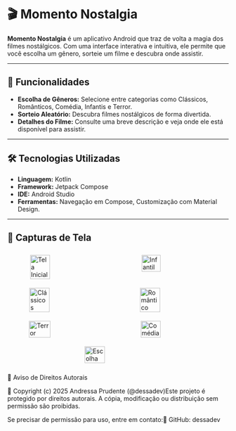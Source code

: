 # 🎬 Momento Nostalgia  

**Momento Nostalgia** é um aplicativo Android que traz de volta a magia dos filmes nostálgicos. 
Com uma interface interativa e intuitiva, ele permite que você escolha um gênero, sorteie um filme e descubra onde assistir.

---

## 📖 Funcionalidades  
- **Escolha de Gêneros:** Selecione entre categorias como Clássicos, Românticos, Comédia, Infantis e Terror.  
- **Sorteio Aleatório:** Descubra filmes nostálgicos de forma divertida.  
- **Detalhes do Filme:** Consulte uma breve descrição e veja onde ele está disponível para assistir.  

---

## 🛠️ Tecnologias Utilizadas  
- **Linguagem:** Kotlin  
- **Framework:** Jetpack Compose  
- **IDE:** Android Studio  
- **Ferramentas:** Navegação em Compose, Customização com Material Design.  

---

## 📸 Capturas de Tela  

<div style="display: flex; flex-wrap: wrap; justify-content: space-around;">
  <img src="https://drive.google.com/uc?export=view&id=11iMw72nZc4FtmgrfYPScI44ASoeARBqv" alt="Tela Inicial" style="width: 30%; margin: 10px;">
  <img src="https://drive.google.com/uc?id=1-dtBGGkWyINeoeHjEMOR7UXCNPpEwqLl" alt="Infantil" style="width: 29%; margin: 10px;">
  <img src="https://drive.google.com/uc?id=1RjK7BXVSPFlxUBD-JqU1bFt3hJQDxlg0" alt="Clássicos" style="width: 30%; margin: 10px;">
  <img src="https://drive.google.com/uc?id=1z9BLhyhcB8rgkkL344opzXmTrwB2C3EV" alt="Romântico" style="width: 30%; margin: 10px;">
  <img src="https://drive.google.com/uc?id=1Tq8RjGo2OTdGRs34QX7lCmT6XoPWD6pf" alt="Terror" style="width: 31%; margin: 10px;">
  <img src="https://drive.google.com/uc?id=1kmDW92Sjd7jp56jsWvkzFPA33lQKEYxI" alt="Comédia" style="width: 30%; margin: 10px;">
  <img src="https://drive.google.com/uc?id=1nQkPp5pYy3Z3Beh9mNBnumtGBm6NvvZn" alt="Escolha" style="width: 30%; margin: 10px;">
</div>

🚨 Aviso de Direitos Autorais

📌 Copyright (c) 2025 Andressa Prudente (@dessadev)Este projeto é protegido por direitos autorais. A cópia, modificação ou distribuição sem permissão são proibidas.

Se precisar de permissão para uso, entre em contato:🔗 GitHub: dessadev






